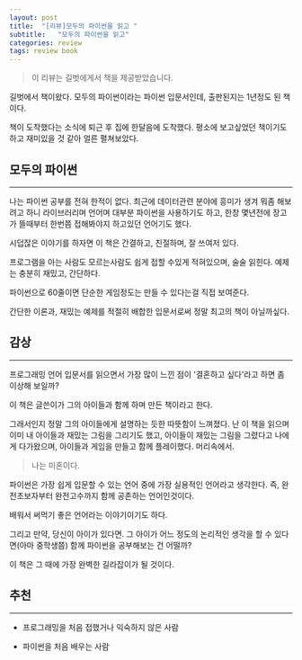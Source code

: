 ```yaml
---
layout: post
title:  "[리뷰]모두의 파이썬을 읽고 "
subtitle:   "모두의 파이썬을 읽고"
categories: review
tags: review book
---
```


> 이 리뷰는 길벗에게서 책을 제공받았습니다.

길벗에서 책이왔다. 모두의 파이썬이라는 파이썬 입문서인데, 출판된지는 1년정도 된 책이다.

책이 도착했다는 소식에 퇴근 후 집에 한달음에 도착했다. 평소에 보고싶었던 책이기도하고 재미있을 것 같아 얼른 펼쳐보았다.

## 모두의 파이썬

---

나는 파이썬 공부를 전혀 한적이 없다. 최근에 데이터관련 분야에 흥미가 생겨 뭐좀 해보려고 하니 라이브러리며 언어며 대부분 파이썬을 사용하기도 하고, 한창 몇년전에 장고가 뜰때부터 한번쯤 접해봐야지 하고있던 언어기도 했다.

시덥잖은 이야기를 하자면 이 책은 간결하고, 친절하며, 잘 쓰여저 있다.

프로그램을 아는 사람도 모르는사람도 쉽게 접할 수있게 적혀있으며, 술술 읽힌다. 예제는 충분히 재밌고, 간단하다.

파이썬으로 60줄이면 단순한 게임정도는 만들 수 있다는걸 직접 보여준다.

간단한 이론과, 재밌는 예제를 적절히 배합한 입문서로써 정말 최고의 책이 아닐까싶다.

## 감상

---

프로그래밍 언어 입문서를 읽으면서 가장 많이 느낀 점이 '결혼하고 싶다'라고 하면 좀 이상해 보일까?

이 책은 글쓴이가 그의 아이들과 함께 하며 만든 책이라고 한다.

그래서인지 정말 그의 아이들에게 설명하는 듯한 따뜻함이 느껴졌다. 난 이 책을 읽으며 이미 내 아이들과 재밌는 그림을 그리기도 했고, 아이들이 재밌는 그림을 그렸다고 나에게 다가왔으며, 아이들과 게임을 만들고 함께 플레이했다. 머리속에서.

> 나는 미혼이다. 

파이썬은 가장 쉽게 입문할 수 있는 언어 중에 가장 실용적인 언어라고 생각한다. 즉, 완전초보자부터 완전고수까지 함께 공존하는 언어인것이다.

배워서 써먹기 좋은 언어라는 이야기이기도 하다.

그리고 만약, 당신이 아이가 있다면. 그 아이가 어느 정도의 논리적인 생각을 할 수 있다면(아마 중학생쯤) 함께 파이썬을 공부해보는 건 어떨까?

이 책은 그 때에 가장 완벽한 길라잡이가 될 것이다.

## 추천

---

- 프로그래밍을 처음 접했거나 익숙하지 않은 사람

- 파이썬을 처음 배우는 사람
